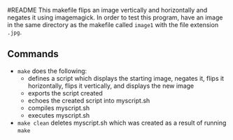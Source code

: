 #README
This makefile flips an image vertically and horizontally and negates it using imagemagick.  In order to test this program, have an image in the same directory as the makefile called `image1` with the file extension `.jpg`.

## Commands
- `make` does the following:
	- defines a script which displays the starting image, negates it, flips it horizontally, flips it vertically, and displays the new image
	- exports the script created
	- echoes the created script into myscript.sh
	- compiles myscript.sh
	- executes myscript.sh
- `make clean` deletes myscript.sh which was created as a result of running `make`
